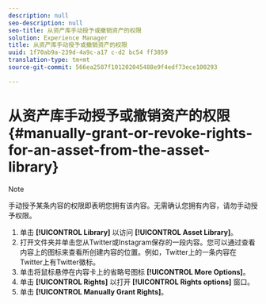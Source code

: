 ```yaml
---
description: null
seo-description: null
seo-title: 从资产库手动授予或撤销资产的权限
solution: Experience Manager
title: 从资产库手动授予或撤销资产的权限
uuid: 1f70ab9a-239d-4a9c-a17 c-d2 bc54 ff3859
translation-type: tm+mt
source-git-commit: 566ea2587f101202045488e9f4edf73ece100293

---
```



# 从资产库手动授予或撤销资产的权限{#manually-grant-or-revoke-rights-for-an-asset-from-the-asset-library}

>[!NOTE]
>
>手动授予某条内容的权限即表明您拥有该内容。无需确认您拥有内容，请勿手动授予权限。

1. 单击 **[!UICONTROL Library]** 以访问 **[!UICONTROL Asset Library]**。
1. 打开文件夹并单击您从Twitter或Instagram保存的一段内容。您可以通过查看内容上的图标来查看所创建内容的位置。例如，Twitter上的一条内容在Twitter上有Twitter徽标。
1. 单击将鼠标悬停在内容卡上的省略号图标 **[!UICONTROL More Options]**。
1. 单击 **[!UICONTROL Rights]** 以打开 **[!UICONTROL Rights options]** 窗口。
1. 单击 **[!UICONTROL Manually Grant Rights]**。
